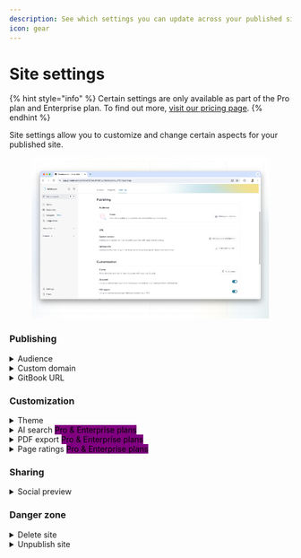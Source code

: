 ```yaml
---
description: See which settings you can update across your published site.
icon: gear
---
```


# Site settings

{% hint style="info" %}
Certain settings are only available as part of the Pro plan and Enterprise plan. To find out more, [visit our pricing page](https://www.gitbook.com/pricing).
{% endhint %}

Site settings allow you to customize and change certain aspects for your published site.

<figure><img src="../.gitbook/assets/site-settings (1).png" alt=""><figcaption></figcaption></figure>

### Publishing

<details>

<summary>Audience</summary>

Choose who sees your published content. See [publish-your-content-as-a-docs-site](publish-your-content-as-a-docs-site/ "mention") for more info.

</details>

<details>

<summary>Custom domain</summary>

Configure a custom domain to unify your site with your own branding. See [custom-domain](custom-domain/ "mention") for more info.

</details>

<details>

<summary>GitBook URL</summary>

Customize the slug of your docs site (e.g. `organization.gitbook.io/custom-slug`)

</details>

### Customization

<details>

<summary>Theme</summary>

Align the look and feel of your docs site with your own brand. See [customization](customization/ "mention") for more info.

</details>

<details>

<summary>AI search <mark style="background-color:purple;">Pro &#x26; Enterprise plans</mark> </summary>

Let your site visitors ask GitBook anything with AI. See [gitbook-ai.md](../content-editor/searching-your-content/gitbook-ai.md "mention") for more info.

</details>

<details>

<summary>PDF export <mark style="background-color:purple;">Pro &#x26; Enterprise plans</mark> </summary>

Let your visitors to export your GitBook as PDF. See [pdf-export.md](../collaboration/share/pdf-export.md "mention") for more info.

</details>

<details>

<summary>Page ratings <mark style="background-color:purple;">Pro &#x26; Enterprise plans</mark> </summary>

Choose whether or not visitors to your published content can leave a rating on each page to let you know how they feel about it. They’ll be able to choose a sad, neutral, or happy face.

You can review the results of these ratings by opening the [**Insights**](insights.md) section of your docs site dashboard and selecting the [**Content scores**](insights.md#content-scores) tab.

</details>

### Sharing

<details>

<summary>Social preview</summary>

You can upload a custom social preview image for your space. This will set the space’s `og:image` to be your uploaded image, and it’ll show when the space’s link is shared to any platform or product that supports OpenGraph images.

</details>

### Danger zone

<details>

<summary>Delete site</summary>

Unpublish and remove your site from the **Docs site** section in the GitBook app.&#x20;

**Note:** Deleting a site is a permanent action and cannot be undone. Any settings and customizations will be lost, but your content will remain in its [space](../content-editor/editor/content-structure/what-is-a-space.md).

</details>

<details>

<summary>Unpublish site</summary>

Unpublish your site, but keep its settings and customizations. You can publish your site again at any time.

</details>
